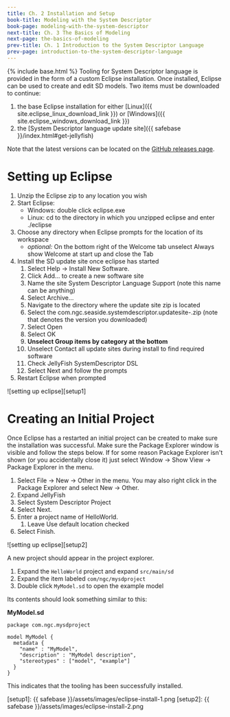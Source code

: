 ```yaml
---
title: Ch. 2 Installation and Setup
book-title: Modeling with the System Descriptor
book-page: modeling-with-the-system-descriptor
next-title: Ch. 3 The Basics of Modeling
next-page: the-basics-of-modeling
prev-title: Ch. 1 Introduction to the System Descriptor Language
prev-page: introduction-to-the-system-descriptor-language
---
```

{% include base.html %}
Tooling for System Descriptor language is provided in the form of a custom Eclipse installation.
Once installed, Eclipse can be used to create and edit SD models.  Two items must be downloaded to continue:
1. the base Eclipse installation for either [Linux]({{ site.eclipse_linux_download_link }}) or [Windows]({{ site.eclipse_windows_download_link }})
1. the [System Descriptor language update site]({{ safebase }}/index.html#get-jellyfish)

Note that the latest versions can be located on the
[GitHub releases page](https://github.ms.northgrum.com/CEACIDE/jellyfish/releases).

# Setting up Eclipse
1. Unzip the Eclipse zip to any location you wish
1. Start Eclipse:
    * Windows: double click eclipse.exe
    * Linux: cd to the directory in which you unzipped eclipse and enter ./eclipse
1. Choose any directory when Eclipse prompts for the location of its workspace
    * *optional:* On the bottom right of the Welcome tab unselect Always show Welcome at start up and close the Tab
1. Install the SD update site once eclipse has started
    1. Select Help → Install New Software.
    1. Click Add... to create a new software site
    1. Name the site System Descriptor Language Support (note this name can be anything)
    1. Select Archive...
    1. Navigate to the directory where the update site zip is located
    1.  Select the com.ngc.seaside.systemdescriptor.updatesite-<version>.zip (note that <version> denotes the version you downloaded)
    1. Select Open
    1. Select OK
    1. **Unselect Group items by category at the bottom**
    1. Unselect Contact all update sites during install to find required software
    1. Check JellyFish SystemDescriptor DSL
    1. Select Next and follow the prompts
1. Restart Eclipse when prompted

![setting up eclipse][setup1]

# Creating an Initial Project
Once Eclipse has a restarted an initial project can be created to make sure the installation was successful.  Make sure
the Package Explorer window is visible and follow the steps below.  If for some reason Package Explorer isn't shown
(or you accidentally close it) just select Window -> Show View -> Package Explorer in the menu.
1. Select File -> New -> Other in the menu.  You may also right click in the Package Explorer and select New -> Other.
1. Expand JellyFish
1. Select System Descriptor Project
1. Select Next.
1. Enter a project name of HelloWorld.
    1. Leave Use default location checked
1. Select Finish.

![setting up eclipse][setup2]

A new project should appear in the project explorer. 
1. Expand the `HelloWorld` project and expand `src/main/sd`
1. Expand the item labeled `com/ngc/mysdproject` 
1. Double click `MyModel.sd` to open the example model

Its contents should look something similar to this:

**MyModel.sd**
```
package com.ngc.mysdproject
 
model MyModel {
  metadata {
    "name" : "MyModel",
    "description" : "MyModel description",
    "stereotypes" : ["model", "example"]
  }
}
```
This indicates that the tooling has been successfully installed.

[setup1]: {{ safebase }}/assets/images/eclipse-install-1.png
[setup2]: {{ safebase }}/assets/images/eclipse-install-2.png